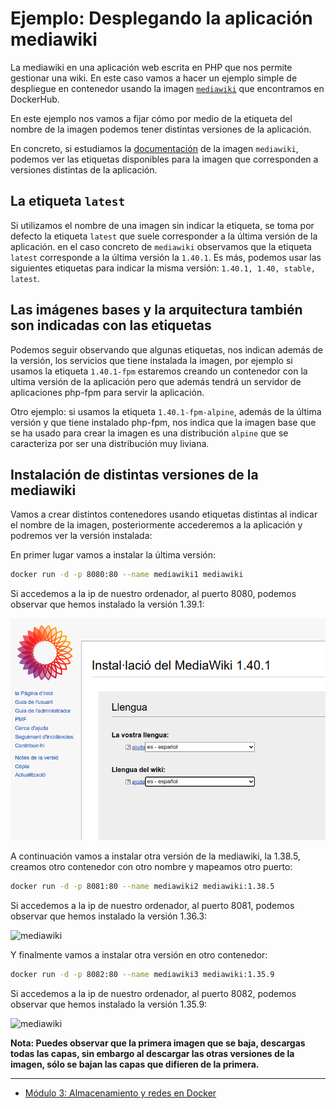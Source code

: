 # Ejemplo: Desplegando la aplicación mediawiki

La mediawiki en una aplicación web escrita en PHP que nos permite gestionar una wiki. En este caso vamos a hacer un ejemplo simple de despliegue en contenedor usando la imagen [`mediawiki`](https://hub.docker.com/_/mediawiki) que encontramos en DockerHub. 

En este ejemplo nos vamos a fijar cómo por medio de la etiqueta del nombre de la imagen podemos tener distintas versiones de la aplicación.

En concreto, si estudiamos la [documentación](https://hub.docker.com/_/mediawiki) de la imagen `mediawiki`, podemos ver las etiquetas disponibles para la imagen que corresponden a versiones distintas de la aplicación.

## La etiqueta `latest`

Si utilizamos el nombre de una imagen sin indicar la etiqueta, se toma por defecto la etiqueta `latest` que suele corresponder a la última versión de la aplicación. en el caso concreto de `mediawiki` observamos que la etiqueta `latest` corresponde a la última versión la `1.40.1`. Es más, podemos usar las siguientes etiquetas para indicar la misma versión: `1.40.1, 1.40, stable, latest`.

## Las imágenes bases y la arquitectura también son indicadas con las etiquetas

Podemos seguir observando que algunas etiquetas, nos indican además de la versión, los servicios que tiene instalada la imagen, por ejemplo si usamos la etiqueta `1.40.1-fpm` estaremos creando un contenedor con la ultima versión de la aplicación pero que además tendrá un servidor de aplicaciones php-fpm para servir la aplicación.

Otro ejemplo: si usamos la etiqueta `1.40.1-fpm-alpine`, además de la última versión y que tiene instalado php-fpm, nos indica que la imagen base que se ha usado para crear la imagen es una distribución `alpine` que se caracteriza por ser una distribución muy liviana.

## Instalación de distintas versiones de la mediawiki

Vamos a crear distintos contenedores usando etiquetas distintas al indicar el nombre de la imagen, posteriormente accederemos a la aplicación y podremos ver la versión instalada:

En primer lugar vamos a instalar la última versión:

```bash
docker run -d -p 8080:80 --name mediawiki1 mediawiki
```

Si accedemos a la ip de nuestro ordenador, al puerto 8080, podemos observar que hemos instalado la versión 1.39.1:

![mediawiki](img/mediawiki1.40.1.png)

A continuación vamos a instalar otra versión de la mediawiki, la 1.38.5, creamos otro contenedor con otro nombre y mapeamos otro puerto:

```bash
docker run -d -p 8081:80 --name mediawiki2 mediawiki:1.38.5
```

Si accedemos a la ip de nuestro ordenador, al puerto 8081, podemos observar que hemos instalado la versión 1.36.3:

![mediawiki](img/mediawiki1385.png)

Y finalmente vamos a instalar otra versión en otro contenedor:

```bash
docker run -d -p 8082:80 --name mediawiki3 mediawiki:1.35.9
```

Si accedemos a la ip de nuestro ordenador, al puerto 8082, podemos observar que hemos instalado la versión 1.35.9:

![mediawiki](img/mediawiki1359.png)

**Nota: Puedes observar que la primera imagen que se baja, descargas todas las capas, sin embargo al descargar las otras versiones de la imagen, sólo se bajan las capas que difieren de la primera.**

---

* [Módulo 3: Almacenamiento y redes en Docker](../../..#3-almacenamiento-y-redes-en-docker)
